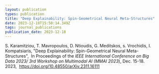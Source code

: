 ```yaml
---
layout: publication
types: publication
title: "Deep Explainability: Spin-Geometrical Neural Meta-Structures"
date: 2023-12-18T15:50:14.349Z
tags: journal_publications
publication_date: 2023-12-18
---
```

<!--StartFragment-->

S. Karamitziou, T. Mavropoulos, D. Ntioudis, G. Meditskos, s. Vrochidis, I. Kompatsiaris, "Deep Explainability: Spin-Geometrical Neural Meta-Structures",  In Proceedings of the *IEEE International Conference on Big Data 2023/ 3rd Workshop on Multimodal AI (MMAI 2023*), Dec. 15-18. 2023,  https://doi.org/10.48550/arXiv.2311.16111

<!--EndFragment-->